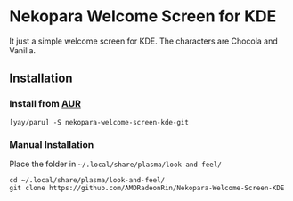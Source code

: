 # Nekopara Welcome Screen for KDE

It just a simple welcome screen for KDE.
The characters are Chocola and Vanilla.

## Installation
### Install from [AUR](https://aur.archlinux.org/packages/nekopara-welcome-screen-kde-git)

```shell
[yay/paru] -S nekopara-welcome-screen-kde-git
```

### Manual Installation

Place the folder in `~/.local/share/plasma/look-and-feel/`

```shell
cd ~/.local/share/plasma/look-and-feel/
git clone https://github.com/AMDRadeonRin/Nekopara-Welcome-Screen-KDE
```
